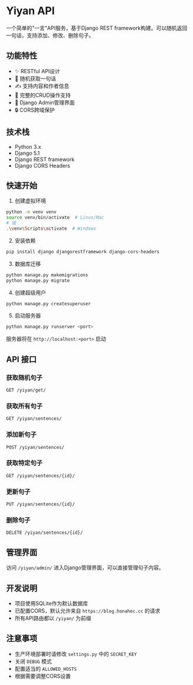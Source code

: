 # Yiyan API

一个简单的"一言"API服务，基于Django REST framework构建。可以随机返回一句话，支持添加、修改、删除句子。

## 功能特性

- ✨ RESTful API设计
- 🎲 随机获取一句话
- ✍️ 支持内容和作者信息
- 🔄 完整的CRUD操作支持
- 📝 Django Admin管理界面
- 🔒 CORS跨域保护

## 技术栈

- Python 3.x
- Django 5.1
- Django REST framework
- Django CORS Headers

## 快速开始

1. 创建虚拟环境

```bash
python -m venv venv
source venv/bin/activate  # Linux/Mac
# 或
.\venv\Scripts\activate  # Windows
```

2. 安装依赖

```bash
pip install django djangorestframework django-cors-headers
```

3. 数据库迁移

```bash
python manage.py makemigrations
python manage.py migrate
```

4. 创建超级用户

```bash
python manage.py createsuperuser
```

5. 启动服务器

```bash
python manage.py runserver <port>
```

服务器将在 `http://localhost:<port>` 启动

## API 接口

### 获取随机句子
```
GET /yiyan/get/
```

### 获取所有句子
```
GET /yiyan/sentences/
```

### 添加新句子
```
POST /yiyan/sentences/
```

### 获取特定句子
```
GET /yiyan/sentences/{id}/
```

### 更新句子
```
PUT /yiyan/sentences/{id}/
```

### 删除句子
```
DELETE /yiyan/sentences/{id}/
```

## 管理界面

访问 `/yiyan/admin/` 进入Django管理界面，可以直接管理句子内容。

## 开发说明

- 项目使用SQLite作为默认数据库
- 已配置CORS，默认允许来自 `https://blog.honahec.cc` 的请求
- 所有API路由都以 `/yiyan/` 为前缀

## 注意事项

- 生产环境部署时请修改 `settings.py` 中的 `SECRET_KEY`
- 关闭 `DEBUG` 模式
- 配置适当的 `ALLOWED_HOSTS`
- 根据需要调整CORS设置